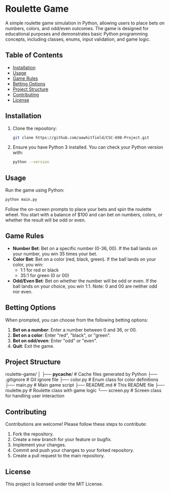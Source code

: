 # Roulette Game

A simple roulette game simulation in Python, allowing users to place bets on numbers, colors, and odd/even outcomes. The game is designed for educational purposes and demonstrates basic Python programming concepts, including classes, enums, input validation, and game logic.

## Table of Contents

- [Installation](#installation)
- [Usage](#usage)
- [Game Rules](#game-rules)
- [Betting Options](#betting-options)
- [Project Structure](#project-structure)
- [Contributing](#contributing)
- [License](#license)

## Installation

1. Clone the repository:
    ```bash
    git clone https://github.com/aawhitfield/CSC-698-Project.git
    ```
2. Ensure you have Python 3 installed. You can check your Python version with:
    ```bash
    python --version
    ```

## Usage

Run the game using Python:
```bash
python main.py
```
Follow the on-screen prompts to place your bets and spin the roulette wheel. You start with a balance of $100 and can bet on numbers, colors, or whether the result will be odd or even.

## Game Rules

- **Number Bet**: Bet on a specific number (0-36, 00). If the ball lands on your number, you win 35 times your bet.
- **Color Bet**: Bet on a color (red, black, green). If the ball lands on your color, you win:
  - 1:1 for red or black
  - 35:1 for green (0 or 00)
- **Odd/Even Bet**: Bet on whether the number will be odd or even. If the ball lands on your choice, you win 1:1. Note: 0 and 00 are neither odd nor even.

## Betting Options

When prompted, you can choose from the following betting options:

1. **Bet on a number**: Enter a number between 0 and 36, or 00.
2. **Bet on a color**: Enter "red", "black", or "green".
3. **Bet on odd/even**: Enter "odd" or "even".
4. **Quit**: Exit the game.

## Project Structure
roulette-game/
│
├── __pycache__/       # Cache files generated by Python
├── .gitignore         # Git ignore file
├── color.py           # Enum class for color definitions
├── main.py            # Main game script
├── README.md          # This README file
├── roulette.py        # Roulette class with game logic
└── screen.py          # Screen class for handling user interaction


## Contributing

Contributions are welcome! Please follow these steps to contribute:

1. Fork the repository.
2. Create a new branch for your feature or bugfix.
3. Implement your changes.
4. Commit and push your changes to your forked repository.
5. Create a pull request to the main repository.

## License

This project is licensed under the MIT License. 


